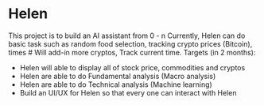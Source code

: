 # Helen
This project is to build an AI assistant from 0 - n
Currently, Helen can do basic task such as random food selection, tracking crypto prices (Bitcoin), times # Will add-in more cryptos, Track current time. 
Targets (in 2 months):
- Helen will able to display all of stock price, commodities and cryptos
- Helen are able to do Fundamental analysis (Macro analysis)
- Helen are able to do Technical analysis (Machine learning)
- Build an UI/UX for Helen so that every one can interact with Helen

